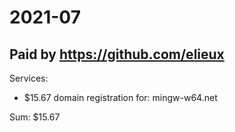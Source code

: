 # 2021-07

## Paid by https://github.com/elieux

Services:

* $15.67 domain registration for: mingw-w64.net

Sum: $15.67
